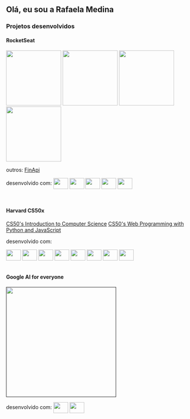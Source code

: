 ## Olá, eu sou a Rafaela Medina

### Projetos desenvolvidos

 #### RocketSeat
 
<div style="display: inline_block">
      <a><img height="150" src="https://user-images.githubusercontent.com/73496436/174597979-c048183f-20f9-4f05-b3a0-237c2b497f81.png"></a> 
      <a><img height="150" src="https://user-images.githubusercontent.com/73496436/174601333-2b1211ba-58be-49ec-8b0e-5d593337cce6.png"></a>
      <a><img height="150" src="https://user-images.githubusercontent.com/73496436/174601347-a0b92c10-1d43-40bc-be1d-2297194f6708.png"></a> 
      <a><img height="150" src="https://user-images.githubusercontent.com/73496436/174601353-1318d961-cf9b-499a-8e2c-77111d23e3f1.png"></a> 
  
  outros:
  <a href="">FinApi</a>
  
  desenvolvido com:
  <img align="center" height="30" width="40" src="https://cdn.jsdelivr.net/gh/devicons/devicon/icons/typescript/typescript-original.svg" />
  <img align="center" height="30" width="40" src="https://cdn.jsdelivr.net/gh/devicons/devicon/icons/react/react-original.svg" />
  <img align="center" height="30" width="40" src="https://cdn.jsdelivr.net/gh/devicons/devicon/icons/nextjs/nextjs-original-wordmark.svg" />
  <img align="center" height="30" width="40" src="https://cdn.jsdelivr.net/gh/devicons/devicon/icons/nodejs/nodejs-original.svg" />
  <img align="center" height="30" width="40" src="https://cdn.jsdelivr.net/gh/devicons/devicon/icons/express/express-original.svg" />      
</div>

<br>

 #### Harvard CS50x
 
<div style="display: inline_block">
      <a href="">CS50's Introduction to Computer Science</a>
      <a href="">CS50's Web Programming with Python and JavaScript</a>
  
  desenvolvido com:
  
  <img align="center" height="30" width="40" src="https://cdn.jsdelivr.net/gh/devicons/devicon/icons/html5/html5-original.svg" />
  <img align="center" height="30" width="40" src="https://cdn.jsdelivr.net/gh/devicons/devicon/icons/css3/css3-original.svg" />
  <img align="center" height="30" width="40" src="https://cdn.jsdelivr.net/gh/devicons/devicon/icons/javascript/javascript-original.svg" />
  <img align="center" height="30" width="40" src="https://cdn.jsdelivr.net/gh/devicons/devicon/icons/react/react-original.svg" /> 
  <img align="center" height="30" width="40" src="https://cdn.jsdelivr.net/gh/devicons/devicon/icons/c/c-original.svg" />
  <img align="center" height="30" width="40" src="https://cdn.jsdelivr.net/gh/devicons/devicon/icons/python/python-original.svg" />
  <img align="center" height="30" width="40" src="https://cdn.jsdelivr.net/gh/devicons/devicon/icons/flask/flask-original.svg" />
  <img align="center" height="30" width="40" src="https://cdn.jsdelivr.net/gh/devicons/devicon/icons/django/django-plain-wordmark.svg" />              
</div>


<br>


 #### Google AI for everyone
 
<div style="display: inline_block">
   <a href=""> <img height="300" src="https://user-images.githubusercontent.com/73496436/174609020-e6e75583-ae32-4412-a658-a342b01350f6.png" /> </a>
  
  
  desenvolvido com:
  <img align="center" height="30" width="40" src="https://cdn.jsdelivr.net/gh/devicons/devicon/icons/tensorflow/tensorflow-original.svg" />
  <img align="center" height="30" width="40" src="https://cdn.jsdelivr.net/gh/devicons/devicon/icons/react/react-original.svg" />            
</div>

